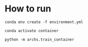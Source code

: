 # How to run

```
conda env create -f environment.yml

conda activate container

python -m archs.train_container
```